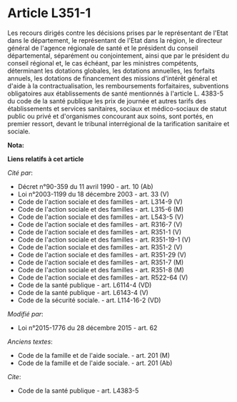 # Article L351-1

Les recours dirigés contre les décisions prises par le représentant de l'Etat dans le département, le représentant de l'Etat
dans la région, le directeur général de l'agence régionale de santé et le président du conseil départemental, séparément ou
conjointement, ainsi que par le président du conseil régional et, le cas échéant, par les ministres compétents, déterminant
les dotations globales, les dotations annuelles, les forfaits annuels, les dotations de financement des missions d'intérêt
général et d'aide à la contractualisation, les remboursements forfaitaires, subventions obligatoires aux établissements de
santé mentionnés à l'article L. 4383-5 du code de la santé publique les prix de journée et autres tarifs des établissements
et services sanitaires, sociaux et médico-sociaux de statut public ou privé et d'organismes concourant aux soins, sont
portés, en premier ressort, devant le tribunal interrégional de la tarification sanitaire et sociale.

**Nota:**



**Liens relatifs à cet article**

_Cité par_:

  - Décret n°90-359 du 11 avril 1990 - art. 10 (Ab)
  - Loi n°2003-1199 du 18 décembre 2003 - art. 33 (V)
  - Code de l'action sociale et des familles - art. L314-9 (V)
  - Code de l'action sociale et des familles - art. L315-6 (M)
  - Code de l'action sociale et des familles - art. L543-5 (V)
  - Code de l'action sociale et des familles - art. R316-7 (V)
  - Code de l'action sociale et des familles - art. R351-1 (V)
  - Code de l'action sociale et des familles - art. R351-19-1 (V)
  - Code de l'action sociale et des familles - art. R351-2 (V)
  - Code de l'action sociale et des familles - art. R351-29 (V)
  - Code de l'action sociale et des familles - art. R351-7 (M)
  - Code de l'action sociale et des familles - art. R351-8 (M)
  - Code de l'action sociale et des familles - art. R522-64 (V)
  - Code de la santé publique - art. L6114-4 (VD)
  - Code de la santé publique - art. L6143-4 (V)
  - Code de la sécurité sociale. - art. L114-16-2 (VD)

_Modifié par_:

  - Loi n°2015-1776 du 28 décembre 2015 - art. 62

_Anciens textes_:

  - Code de la famille et de l'aide sociale. - art. 201 (M)
  - Code de la famille et de l'aide sociale. - art. 201 (Ab)

_Cite_:

  - Code de la santé publique - art. L4383-5
